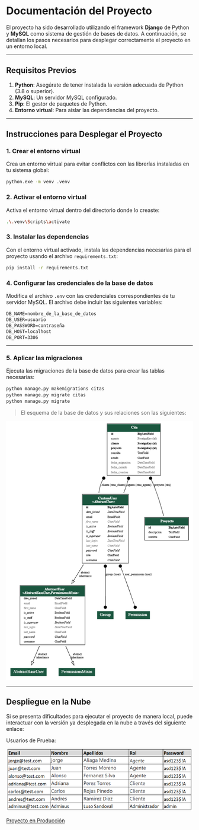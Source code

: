 # Documentación del Proyecto

El proyecto ha sido desarrollado utilizando el framework **Django** de Python y **MySQL** como sistema de gestión de bases de datos. A continuación, se detallan los pasos necesarios para desplegar correctamente el proyecto en un entorno local.

---

## **Requisitos Previos**

1. **Python**: Asegúrate de tener instalada la versión adecuada de Python (3.8 o superior).
2. **MySQL**: Un servidor MySQL configurado.
3. **Pip**: El gestor de paquetes de Python.
4. **Entorno virtual**: Para aislar las dependencias del proyecto.

---

## **Instrucciones para Desplegar el Proyecto**

### **1. Crear el entorno virtual**
Crea un entorno virtual para evitar conflictos con las librerías instaladas en tu sistema global:

```bash
python.exe -m venv .venv
```

### **2. Activar el entorno virtual**
Activa el entorno virtual dentro del directorio donde lo creaste:

```bash
.\.venv\Scripts\activate
```


### **3. Instalar las dependencias**
Con el entorno virtual activado, instala las dependencias necesarias para el proyecto usando el archivo `requirements.txt`:

```bash
pip install -r requirements.txt
```

### **4. Configurar las credenciales de la base de datos**
Modifica el archivo `.env` con las credenciales correspondientes de tu servidor MySQL. El archivo debe incluir las siguientes variables:

```
DB_NAME=nombre_de_la_base_de_datos
DB_USER=usuario
DB_PASSWORD=contraseña
DB_HOST=localhost
DB_PORT=3306
```

---

### **5. Aplicar las migraciones**
Ejecuta las migraciones de la base de datos para crear las tablas necesarias:

```bash
python manage.py makemigrations citas
python manage.py migrate citas
python manage.py migrate
```

> El esquema de la base de datos y sus relaciones son las siguientes:

![db.png](imgs/db.png)

---

## **Despliegue en la Nube**
Si se presenta dificultades para ejecutar el proyecto de manera local, puede interactuar con la versión ya desplegada en la nube a través del siguiente enlace:

Usuarios de Prueba:

![usuarios](imgs/usuarios.png)

[Proyecto en Producción](https://surcodevv.eu.pythonanywhere.com)
